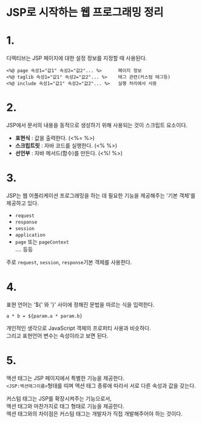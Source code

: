 JSP로 시작하는 웹 프로그래밍 정리
=======================
# 1. 
디렉티브는 JSP 페이지에 대한 설정 정보를 지정할 때 사용된다.  
```
<%@ page 속성1="값1" 속성2="값2"... %>      페이지 정보
<%@ taglib 속성1="값1" 속성2="값2"... %>    태그 관련(커스텀 태그등)
<%@ include 속성1="값1" 속성2="값2"... %>   실행 처리에서 사용
```

# 2. 
JSP에서 문서의 내용을 동적으로 생성하기 위해 사용되는 것이 스크립트 요소이다.  
  
* **표현식** : 값을 출력한다. (<%= %>)  
* **스크립트릿** : 자바 코드를 실행한다. (<% %>)  
* **선언부** : 자바 메서드(함수)를 만든다. (<%! %>)  

# 3.
JSP는 웹 어플리케이션 프로그래밍을 하는 데 필요한 기능을 제공해주는 '기본 객체'를 제공하고 있다.    
   
* ```request```   
* ```response```   
* ```session```   
* ```application```   
* ```page``` 또는 ```pageContext```    
.... 등등    
   
주로 ```request```, ```session```, ```response```기본 객체를 사용한다.   

# 4.
표현 언어는 '${' 와 '}' 사이에 정해진 문법을 따르는 식을 입력한다.       
```
a * b = ${param.a * param.b}
```
개인적인 생각으로 JavaScript 객체의 프로퍼티 사용과 비슷하다.    
그리고 표현언어 변수는 속성이라고 보면 된다.  

# 5. 
액션 태그는 JSP 페이지에서 특별한 기능을 제공한다.    
```<JSP:액션태그이름>```형태를 띠며 액션 태그 종류에 따라서 서로 다른 속성과 값을 갖는다.    
  
커스텀 태그는 JSP를 확장시켜주는 기능으로서,  
액션 태그와 마찬가지로 태그 형태로 기능을 제공한다.  
액션 태그와의 차이점은 커스텀 태그는 개발자가 직접 개발해주어야 하는 것이다.  
